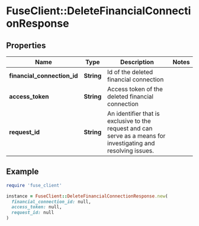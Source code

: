 # FuseClient::DeleteFinancialConnectionResponse

## Properties

| Name | Type | Description | Notes |
| ---- | ---- | ----------- | ----- |
| **financial_connection_id** | **String** | Id of the deleted financial connection |  |
| **access_token** | **String** | Access token of the deleted financial connection |  |
| **request_id** | **String** | An identifier that is exclusive to the request and can serve as a means for investigating and resolving issues. |  |

## Example

```ruby
require 'fuse_client'

instance = FuseClient::DeleteFinancialConnectionResponse.new(
  financial_connection_id: null,
  access_token: null,
  request_id: null
)
```

